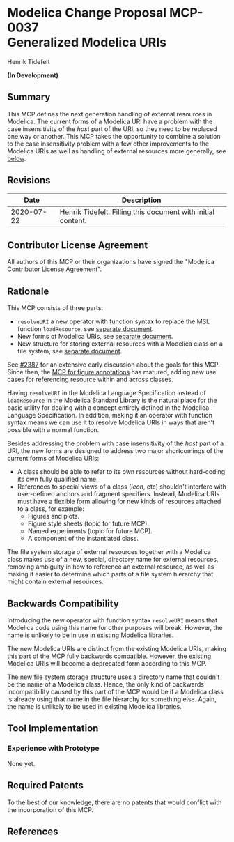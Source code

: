 # Modelica Change Proposal MCP-0037<br/>Generalized Modelica URIs
Henrik Tidefelt

**(In Development)**

## Summary
This MCP defines the next generation handling of external resources in Modelica.  The current forms of a Modelica URI have a problem with the case insensitivity of the _host_ part of the URI, so they need to be replaced one way or another.  This MCP takes the opportunity to combine a solution to the case insensitivity problem with a few other improvements to the Modelica URIs as well as handling of external resources more generally, see [below](#Rationale).

## Revisions
| Date | Description |
| --- | --- |
| 2020-07-22 | Henrik Tidefelt. Filling this document with initial content. |

## Contributor License Agreement
All authors of this MCP or their organizations have signed the "Modelica Contributor License Agreement".

## Rationale
This MCP consists of three parts:
- `resolveURI` a new operator with function syntax to replace the MSL function `loadResource`, see [separate document](resolve-uri.md).
- New forms of Modelica URIs, see [separate document](modelica-uris.md).
- New structure for storing external resources with a Modelica class on a file system, see [separate document](resource-directory.md).

See [#2387](https://github.com/modelica/ModelicaSpecification/pull/2387) for an extensive early discussion about the goals for this MCP.  Since then, the [MCP for figure annotations](https://github.com/modelica/ModelicaSpecification/pull/2482) has matured, adding new use cases for referencing resource within and across classes.

Having `resolveURI` in the Modelica Language Specification instead of `loadResource` in the Modelica Standard Library is the natural place for the basic utility for dealing with a concept entirely defined in the Modelica Language Specification.  In addition, making it an operator with function syntax means we can use it to resolve Modelica URIs in ways that aren't possible with a normal function.

Besides addressing the problem with case insensitivity of the _host_ part of a URI, the new forms are designed to address two major shortcomings of the current forms of Modelica URIs:
- A class should be able to refer to its own resources without hard-coding its own fully qualified name.
- References to special views of a class (_icon_, etc) shouldn't interfere with user-defined anchors and fragment specifiers.  Instead, Modelica URIs must have a flexible form allowing for new kinds of resources attached to a class, for example:
  - Figures and plots.
  - Figure style sheets (topic for future MCP).
  - Named experiments (topic for future MCP).
  - A component of the instantiated class.

The file system storage of external resources together with a Modelica class makes use of a new, special, directory name for external resources, removing ambiguity in how to reference an external resource, as well as making it easier to determine which parts of a file system hierarchy that might contain external resources.

## Backwards Compatibility
Introducing the new operator with function syntax `resolveURI` means that Modelica code using this name for other purposes will break.  However, the name is unlikely to be in use in existing Modelica libraries.

The new Modelica URIs are distinct from the existing Modelica URIs, making this part of the MCP fully backwards compatible.  However, the existing Modelica URIs will become a deprecated form according to this MCP.

The new file system storage structure uses a directory name that couldn't be the name of a Modelica class.  Hence, the only kind of backwards incompatibility caused by this part of the MCP would be if a Modelica class is already using that name in the file hierarchy for something else.  Again, the name is unlikely to be used in existing Modelica libraries.

## Tool Implementation

### Experience with Prototype
None yet.

## Required Patents
To the best of our knowledge, there are no patents that would conflict with the incorporation of this MCP.

## References
